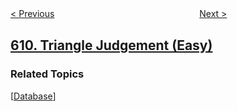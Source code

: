 <!--|This file generated by command(leetcode description); DO NOT EDIT.    |-->
<!--+----------------------------------------------------------------------+-->
<!--|@author    openset <openset.wang@gmail.com>                           |-->
<!--|@link      https://github.com/openset                                 |-->
<!--|@home      https://github.com/openset/leetcode                        |-->
<!--+----------------------------------------------------------------------+-->

[< Previous](../find-duplicate-file-in-system "Find Duplicate File in System")
　　　　　　　　　　　　　　　　
[Next >](../valid-triangle-number "Valid Triangle Number")

## [610. Triangle Judgement (Easy)](https://leetcode.com/problems/triangle-judgement "判断三角形")



### Related Topics
  [[Database](../../tag/database/README.md)]
